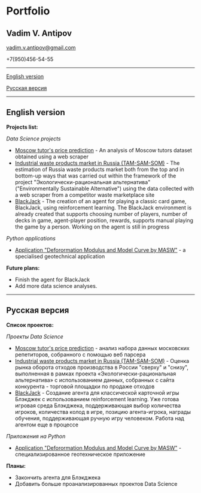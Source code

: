 # Portfolio
## Vadim V. Antipov
vadim.v.antipov@gmail.com

+7(950)456-54-55
___
[English version](#English-version)

[Русская версия](#Русская-версия)
___

## English version
**Projects list:**

_Data Science projects_

* [Moscow tutor's price prediction](https://github.com/JustDoItVV/portfolio/blob/main/DataScience/Moscow_tutors/DESCRIPTION.md) - An analysis of Moscow tutors dataset obtained using a web scraper
* [Industrial waste products market in Russia (TAM-SAM-SOM)](https://github.com/JustDoItVV/portfolio/tree/main/DataScience/Wastes_market) - The estimation of Russia waste products market both from the top and in bottom-up ways that was carried out within the framework of the project "Экологически-рациональная альтернатива" ("Environmentally Sustainable Alternative") using the data collected with a web scraper from a competitor waste marketplace site
* [BlackJack](https://github.com/JustDoItVV/portfolio/blob/main/DataScience/BlackJack/BlackJack_for_Agent.ipynb) - The creation of an agent for playing a classic card game, BlackJack, using reinforcement learning. The BlackJack environment is already created that supports choosing number of players, number of decks in game, agent-player position, rewards, supports manual playing the game by a person. Working on the agent is still in progress

_Python applications_

* [Application "Deforormation Modulus and Model Curve by MASW"](https://github.com/JustDoItVV/portfolio/blob/main/App_Deformation_Modulus_and_Model_Curve_by_MASW/DESCRIPTION.md) - a specialised geotechnical application

**Future plans:**
* Finish the agent for BlackJack
* Add more data science analyses.

___
## Русская версия
**Список проектов:**

_Проекты Data Science_

* [Moscow tutor's price prediction](https://github.com/JustDoItVV/portfolio/blob/main/DataScience/Moscow_tutors/DESCRIPTION.md) - анализ набора данных московских репетиторов, собранного с помощью веб парсера
* [Industrial waste products market in Russia (TAM-SAM-SOM)](https://github.com/JustDoItVV/portfolio/tree/main/DataScience/Wastes_market) - Оценка рынка оборота отходов производства в России "сверху" и "снизу", выполненная в рамках проекта «Экологически-рациональная альтернатива» с использованием данных, собранных с сайта конкурента - торговой площадки по продаже отходов
* [BlackJack](https://github.com/JustDoItVV/portfolio/blob/main/DataScience/BlackJack/BlackJack_for_Agent.ipynb) - Создание агента для классической карточной игры Блэкджек с использованием reinforcement learning. Уже готова игровая среда Блэкджека, поддерживающая выбор количества игроков, количества колод в игре, позицию агента-игрока, награды обучения, поддерживающая ручную игру человеком. Работа над агентом еще в процессе

_Приложения на Python_

* [Application "Deforormation Modulus and Model Curve by MASW"](https://github.com/JustDoItVV/portfolio/blob/main/App_Deformation_Modulus_and_Model_Curve_by_MASW/DESCRIPTION.md) - специализированное геотехническое приложение

**Планы:**
* Закончить агента для Блэкджека
* Добавить больше проанализированных проектов Data Science
